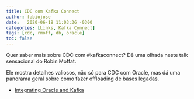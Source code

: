 ```yaml
---
title: CDC com Kafka Connect
author: fabiojose
date:   2020-06-18 11:03:36 -0300
categories: [Links, Kafka Connect]
tags: [cdc, rmoff, db, oracle]
toc: false
---
```


Quer saber mais sobre CDC com #kafkaconnect? Dê uma olhada neste talk sensacional do Robin Moffat.

Ele mostra detalhes valiosos, não só para CDC com Oracle, mas dá uma panorama geral sobre como fazer offloading de bases legadas.

- [Integrating Oracle and Kafka](https://talks.rmoff.net/ixPL5r)
